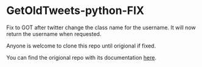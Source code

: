 # GetOldTweets-python-FIX
Fix to GOT after twitter change the class name for the username. It will now return the username when requested.

Anyone is welcome to clone this repo until origional if fixed.


You can find the origional repo with its documentation [here](https://github.com/Jefferson-Henrique/GetOldTweets-python).

